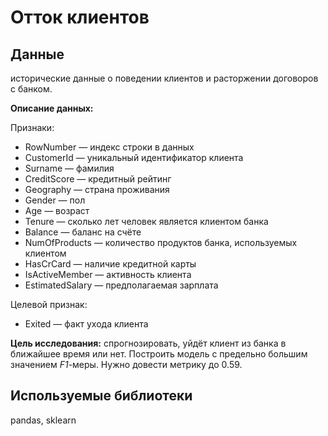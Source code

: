 # **Отток клиентов**
## **Данные**
исторические данные о поведении клиентов и расторжении договоров с банком. 

**Описание данных:**

Признаки:
- RowNumber — индекс строки в данных
- CustomerId — уникальный идентификатор клиента
- Surname — фамилия
- CreditScore — кредитный рейтинг
- Geography — страна проживания
- Gender — пол
- Age — возраст
- Tenure — сколько лет человек является клиентом банка
- Balance — баланс на счёте
- NumOfProducts — количество продуктов банка, используемых клиентом
- HasCrCard — наличие кредитной карты
- IsActiveMember — активность клиента
- EstimatedSalary — предполагаемая зарплата

Целевой признак:
- Exited — факт ухода клиента

**Цель исследования:** спрогнозировать, уйдёт клиент из банка в ближайшее время или нет. Построить модель с предельно большим значением *F1*-меры. Нужно довести метрику до 0.59.

## **Используемые библиотеки**
pandas, sklearn